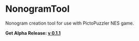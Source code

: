 # NonogramTool
 
Nonogram creation tool for use with PictoPuzzler NES game. 

**Get Alpha Release: [v 0.1.1](https://github.com/johnwelter/NonogramTool/releases/download/Beta/PictoPuzzleMaker.exe)**
